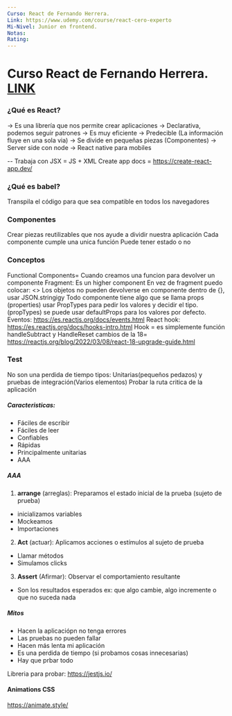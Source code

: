 ```yaml
---
Curso: React de Fernando Herrera.
Link: https://www.udemy.com/course/react-cero-experto
Mi-Nivel: Junior en frontend.
Notas:
Rating:
---
```


# Curso React de Fernando Herrera. [LINK](https://www.udemy.com/course/react-cero-experto)

### ¿Qué es React?

-> Es una librería que nos permite crear aplicaciones
-> Declarativa, podemos seguir patrones
-> Es muy eficiente
-> Predecible (La información fluye en una sola via)
-> Se divide en pequeñas piezas (Componentes)
-> Server side con node
-> React native para mobiles

--
Trabaja con JSX = JS + XML
Create app docs = https://create-react-app.dev/

### ¿Qué es babel?

Transpila el código para que sea compatible en todos los navegadores

### Componentes

Crear piezas reutilizables que nos ayude a dividir nuestra aplicación
Cada componente cumple una unica función
Puede tener estado o no

### Conceptos

Functional Components= Cuando creamos una funcion para devolver un componente
Fragment: Es un higher component
En vez de fragment puedo colocar: <>
Los objetos no pueden devolverse en componente dentro de {}, usar JSON.stringigy
Todo componente tiene algo que se llama props (properties)
usar PropTypes para pedir los valores y decidir el tipo. (propTypes)
se puede usar defaultProps para los valores por defecto.
Eventos: https://es.reactjs.org/docs/events.html
React hook: https://es.reactjs.org/docs/hooks-intro.html
Hook = es simplemente función
handleSubtract y HandleReset
cambios de la 18= https://reactjs.org/blog/2022/03/08/react-18-upgrade-guide.html

### Test

No son una perdida de tiempo
tipos: Unitarias(pequeños pedazos) y pruebas de integración(Varios elementos)
Probar la ruta critica de la aplicación

##### Caracteristicas:

-   Fáciles de escribir
-   Fáciles de leer
-   Confiables
-   Rápidas
-   Principalmente unitarias
-   AAA

##### AAA

1. **arrange** (arreglas): Preparamos el estado inicial de la prueba (sujeto de prueba)

-   inicializamos variables
-   Mockeamos
-   Importaciones

2. **Act** (actuar): Aplicamos acciones o estímulos al sujeto de prueba

-   Llamar métodos
-   Simulamos clicks

3. **Assert** (Afirmar): Observar el comportamiento resultante

-   Son los resultados esperados
    ex: que algo cambie, algo incremente o que no suceda nada

##### Mitos

-   Hacen la aplicaciópn no tenga errores
-   Las pruebas no pueden fallar
-   Hacen más lenta mi aplicación
-   Es una perdida de tiempo (si probamos cosas innecesarias)
-   Hay que prbar todo

Libreria para probar: https://jestjs.io/

#### Animations CSS

https://animate.style/
